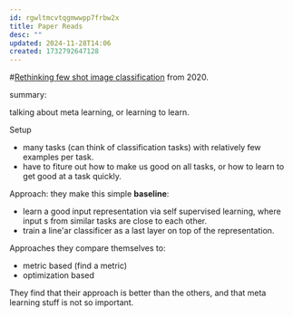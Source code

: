 ```yaml
---
id: rgwltmcvtqgmwwpp7frbw2x
title: Paper Reads
desc: ""
updated: 2024-11-28T14:06
created: 1732792647128
---
```


#[Rethinking few shot image classification](https://arxiv.org/pdf/2003.11539) 
from 2020.

summary:

talking about meta learning, or learning to learn.

Setup
* many tasks (can think of classification tasks) with relatively few examples per task.
* have to fiture out how to make us good on all tasks, or how to learn to get good at a task quickly.

Approach:
 they make this simple **baseline**:
* learn a good input representation via self supervised learning, where input s from similar tasks are close to each other.
* train a line'ar classificer as a last layer on top of the representation.


Approaches they compare themselves to:
* metric based
   (find a metric)
* optimization based

They find that their approach is better than the others, and that meta learning stuff is not so important.




